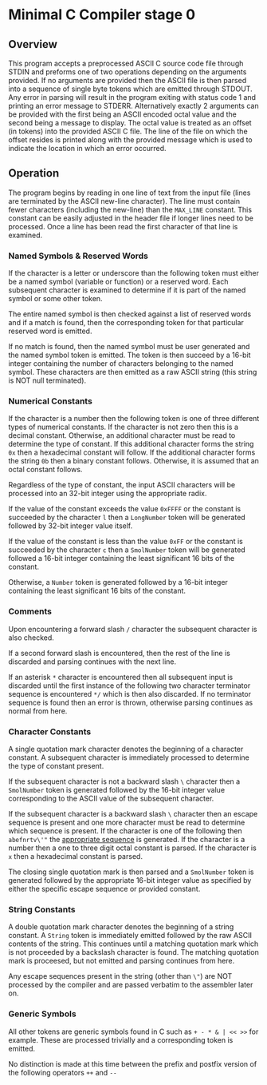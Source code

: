 # Minimal C Compiler stage 0

## Overview
This program accepts a preprocessed ASCII C source code file through STDIN and preforms one of two operations depending on the arguments provided. If no arguments are provided then the ASCII file is then parsed into a sequence of single byte tokens which are emitted through STDOUT. Any error in parsing will result in the program exiting with status code 1 and printing an error message to STDERR. Alternatively exactly 2 arguments can be provided with the first being an ASCII encoded octal value and the second being a message to display. The octal value is treated as an offset (in tokens) into the provided ASCII C file. The line of the file on which the offset resides is printed along with the provided message which is used to indicate the location in which an error occurred.

## Operation
The program begins by reading in one line of text from the input file (lines are terminated by the ASCII new-line character). The line must contain fewer characters (including the new-line) than the `MAX_LINE` constant. This constant can be easily adjusted in the header file if longer lines need to be processed. Once a line has been read the first character of that line is examined.

### Named Symbols & Reserved Words
If the character is a letter or underscore than the following token must either be a named symbol (variable or function) or a reserved word. Each subsequent character is examined to determine if it is part of the named symbol or some other token.

The entire named symbol is then checked against a list of reserved words and if a match is found, then the corresponding token for that particular reserved word is emitted.

If no match is found, then the named symbol must be user generated and the named symbol token is emitted. The token is then succeed by a 16-bit integer containing the number of characters belonging to the named symbol. These characters are then emitted as a raw ASCII string (this string is NOT null terminated).

### Numerical Constants
If the character is a number then the following token is one of three different types of numerical constants. If the character is not zero then this is a decimal constant. Otherwise, an additional character must be read to determine the type of constant. If this additional character forms the string `0x` then a hexadecimal constant will follow. If the additional character forms the string `0b` then a binary constant follows. Otherwise, it is assumed that an octal constant follows.

Regardless of the type of constant, the input ASCII characters will be processed into an 32-bit integer using the appropriate radix.

If the value of the constant exceeds the value `0xFFFF` or the constant is succeeded by the character `l` then a `LongNumber` token will be generated followed by 32-bit integer value itself.

If the value of the constant is less than the value `0xFF` or the constant is succeeded by the character `c` then a `SmolNumber` token will be generated followed a 16-bit integer containing the least significant 16 bits of the constant.

Otherwise, a `Number` token is generated followed by a 16-bit integer containing the least significant 16 bits of the constant.

### Comments

Upon encountering a forward slash `/` character the subsequent character is also checked.

If a second forward slash is encountered, then the rest of the line is discarded and parsing continues with the next line.

If an asterisk `*` character is encountered then all subsequent input is discarded until the first instance of the following two character terminator sequence is encountered `*/` which is then also discarded. If no terminator sequence is found then an error is thrown, otherwise parsing continues as normal from here.

### Character Constants

A single quotation mark character denotes the beginning of a character constant. A subsequent character is immediately processed to determine the type of constant present.

If the subsequent character is not a backward slash `\` character then a `SmolNumber` token is generated followed by the 16-bit integer value corresponding to the ASCII value of the subsequent character.

If the subsequent character is a backward slash `\` character then an escape sequence is present and one more character must be read to determine which sequence is present. If the character is one of the following then `abefnrtv\'"` the [appropriate sequence](https://en.cppreference.com/w/c/language/escape) is generated. If the character is a number then a one to three digit octal constant is parsed. If the character is `x` then a hexadecimal constant is parsed.

The closing single quotation mark is then parsed and a `SmolNumber` token is generated followed by the appropriate 16-bit integer value as specified by either the specific escape sequence or provided constant.

### String Constants

A double quotation mark character denotes the beginning of a string constant. A `String` token is immediately emitted followed by the raw ASCII contents of the string. This continues until a matching quotation mark which is not proceeded by a backslash character is found. The matching quotation mark is proceesed, but not emitted and parsing continues from here.

Any escape sequences present in the string (other than `\"`) are NOT processed by the compiler and are passed verbatim to the assembler later on.

### Generic Symbols

All other tokens are generic symbols found in C such as `+ - * & | << >>` for example. These are processed trivially and a corresponding token is emitted.

No distinction is made at this time between the prefix and postfix version of the following operators `++` and `--`